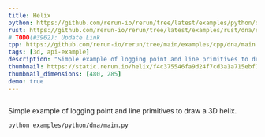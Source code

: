 ```yaml
---
title: Helix
python: https://github.com/rerun-io/rerun/tree/latest/examples/python/dna/main.py
rust: https://github.com/rerun-io/rerun/tree/latest/examples/rust/dna/src/main.rs
# TODO(#3962): Update Link
cpp: https://github.com/rerun-io/rerun/tree/main/examples/cpp/dna/main.cpp
tags: [3d, api-example]
description: "Simple example of logging point and line primitives to draw a 3D helix."
thumbnail: https://static.rerun.io/helix/f4c375546fa9d24f7cd3a1a715ebf75b2978817a/480w.png
thumbnail_dimensions: [480, 285]
demo: true
---
```


<picture>
  <source media="(max-width: 480px)" srcset="https://static.rerun.io/helix/f4c375546fa9d24f7cd3a1a715ebf75b2978817a/480w.png">
  <source media="(max-width: 768px)" srcset="https://static.rerun.io/helix/f4c375546fa9d24f7cd3a1a715ebf75b2978817a/768w.png">
  <source media="(max-width: 1024px)" srcset="https://static.rerun.io/helix/f4c375546fa9d24f7cd3a1a715ebf75b2978817a/1024w.png">
  <source media="(max-width: 1200px)" srcset="https://static.rerun.io/helix/f4c375546fa9d24f7cd3a1a715ebf75b2978817a/1200w.png">
  <img src="https://static.rerun.io/helix/f4c375546fa9d24f7cd3a1a715ebf75b2978817a/full.png" alt="">
</picture>

Simple example of logging point and line primitives to draw a 3D helix.

```bash
python examples/python/dna/main.py
```
